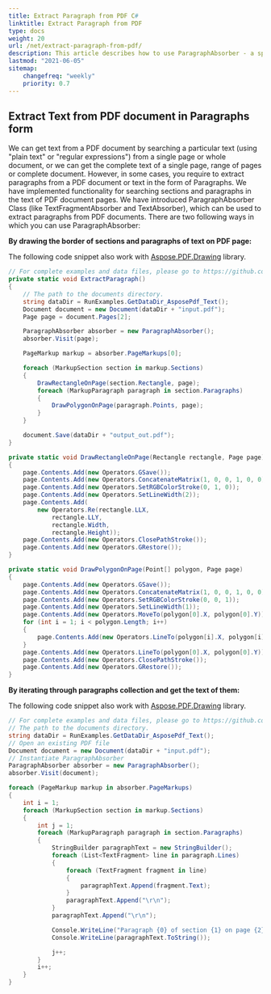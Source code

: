 ```yaml
---
title: Extract Paragraph from PDF C#
linktitle: Extract Paragraph from PDF
type: docs
weight: 20
url: /net/extract-paragraph-from-pdf/
description: This article describes how to use ParagraphAbsorber - a special tool in Aspose.PDF to extract text from PDF documents.
lastmod: "2021-06-05"
sitemap:
    changefreq: "weekly"
    priority: 0.7
---
```


## Extract Text from PDF document in Paragraphs form

We can get text from a PDF document by searching a particular text (using "plain text" or "regular expressions") from a single page or whole document, or we can get the complete text of a single page, range of pages or complete document. However, in some cases, you require to extract paragraphs from a PDF document or text in the form of Paragraphs. We have implemented functionality for searching sections and paragraphs in the text of PDF document pages. We have introduced ParagraphAbsorber Class (like TextFragmentAbsorber and TextAbsorber), which can be used to extract paragraphs from PDF documents. There are two following ways in which you can use ParagraphAbsorber:

**By drawing the border of sections and paragraphs of text on PDF page:**

The following code snippet also work with [Aspose.PDF.Drawing](/pdf/net/drawing/) library.

```csharp
// For complete examples and data files, please go to https://github.com/aspose-pdf/Aspose.PDF-for-.NET
private static void ExtractParagraph()
{
    // The path to the documents directory.
    string dataDir = RunExamples.GetDataDir_AsposePdf_Text();
    Document document = new Document(dataDir + "input.pdf");
    Page page = document.Pages[2];

    ParagraphAbsorber absorber = new ParagraphAbsorber();
    absorber.Visit(page);

    PageMarkup markup = absorber.PageMarkups[0];

    foreach (MarkupSection section in markup.Sections)
    {
        DrawRectangleOnPage(section.Rectangle, page);
        foreach (MarkupParagraph paragraph in section.Paragraphs)
        {
            DrawPolygonOnPage(paragraph.Points, page);
        }
    }

    document.Save(dataDir + "output_out.pdf");
}

private static void DrawRectangleOnPage(Rectangle rectangle, Page page)
{
    page.Contents.Add(new Operators.GSave());
    page.Contents.Add(new Operators.ConcatenateMatrix(1, 0, 0, 1, 0, 0));
    page.Contents.Add(new Operators.SetRGBColorStroke(0, 1, 0));
    page.Contents.Add(new Operators.SetLineWidth(2));
    page.Contents.Add(
        new Operators.Re(rectangle.LLX,
            rectangle.LLY,
            rectangle.Width,
            rectangle.Height));
    page.Contents.Add(new Operators.ClosePathStroke());
    page.Contents.Add(new Operators.GRestore());
}

private static void DrawPolygonOnPage(Point[] polygon, Page page)
{
    page.Contents.Add(new Operators.GSave());
    page.Contents.Add(new Operators.ConcatenateMatrix(1, 0, 0, 1, 0, 0));
    page.Contents.Add(new Operators.SetRGBColorStroke(0, 0, 1));
    page.Contents.Add(new Operators.SetLineWidth(1));
    page.Contents.Add(new Operators.MoveTo(polygon[0].X, polygon[0].Y));
    for (int i = 1; i < polygon.Length; i++)
    {
        page.Contents.Add(new Operators.LineTo(polygon[i].X, polygon[i].Y));
    }
    page.Contents.Add(new Operators.LineTo(polygon[0].X, polygon[0].Y));
    page.Contents.Add(new Operators.ClosePathStroke());
    page.Contents.Add(new Operators.GRestore());
}
```

**By iterating through paragraphs collection and get the text of them:**

The following code snippet also work with [Aspose.PDF.Drawing](/pdf/net/drawing/) library.

```csharp
// For complete examples and data files, please go to https://github.com/aspose-pdf/Aspose.PDF-for-.NET
// The path to the documents directory.
string dataDir = RunExamples.GetDataDir_AsposePdf_Text();
// Open an existing PDF file
Document document = new Document(dataDir + "input.pdf");
// Instantiate ParagraphAbsorber
ParagraphAbsorber absorber = new ParagraphAbsorber();
absorber.Visit(document);

foreach (PageMarkup markup in absorber.PageMarkups)
{
    int i = 1;
    foreach (MarkupSection section in markup.Sections)
    {
        int j = 1;
        foreach (MarkupParagraph paragraph in section.Paragraphs)
        {
            StringBuilder paragraphText = new StringBuilder();
            foreach (List<TextFragment> line in paragraph.Lines)
            {
                foreach (TextFragment fragment in line)
                {
                    paragraphText.Append(fragment.Text);
                }
                paragraphText.Append("\r\n");
            }
            paragraphText.Append("\r\n");

            Console.WriteLine("Paragraph {0} of section {1} on page {2}:", j, i, markup.Number);
            Console.WriteLine(paragraphText.ToString());

            j++;
        }
        i++;
    }
}
```

